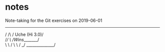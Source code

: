 # notes
Note-taking for the Git exercises on 2019-06-01

   _      ______________
  / /\   / Uche (Hi 3.0)/\
 /_/  \ /_Wins_________/  \
 \ \  / \              \  /
  \_\/   \______________\/
